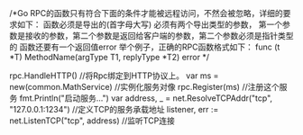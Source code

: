 /*Go RPC的函数只有符合下面的条件才能被远程访问，不然会被忽略，详细的要求如下：
函数必须是导出的(首字母大写)
必须有两个导出类型的参数，
第一个参数是接收的参数，第二个参数是返回给客户端的参数，第二个参数必须是指针类型的
函数还要有一个返回值error
举个例子，正确的RPC函数格式如下：
func (t *T) MethodName(argType T1, replyType *T2) error
*/

rpc.HandleHTTP() //将Rpc绑定到HTTP协议上。
var ms = new(common.MathService) //实例化服务对像
   rpc.Register(ms)                 //注册这个服务
   fmt.Println("启动服务...")
   var address, _ = net.ResolveTCPAddr("tcp", "127.0.0.1:1234") //定义TCP的服务承载地址
   listener, err := net.ListenTCP("tcp", address)               //监听TCP连接
   
